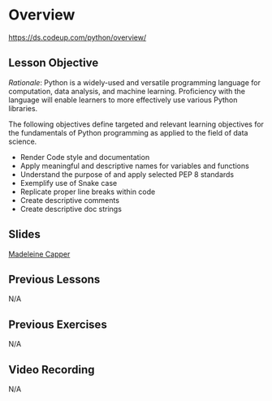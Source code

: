# Overview
https://ds.codeup.com/python/overview/

## Lesson Objective

*Rationale*: Python is a widely-used and versatile programming language for computation, data analysis, and machine learning. Proficiency with the language will enable learners to more effectively use various Python libraries. 

The following objectives define targeted and relevant learning objectives for the fundamentals of Python programming as applied to the field of data science.

 - Render Code style and documentation 
 - Apply meaningful and descriptive names for variables and functions
 - Understand the purpose of and apply selected PEP 8 standards
 - Exemplify use of Snake case
 - Replicate proper line breaks within code
 - Create descriptive comments
 - Create descriptive doc strings

## Slides
[Madeleine Capper](https://www.canva.com/design/DAFGH-58VJI/p_SAGq4YNG7ANv8wPZq7RA/edit?utm_content=DAFGH-58VJI&utm_campaign=designshare&utm_medium=link2&utm_source=sharebutton)


## Previous Lessons
N/A

## Previous Exercises
N/A

## Video Recording
N/A
